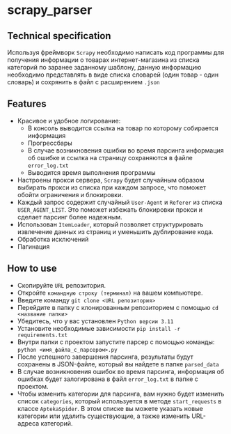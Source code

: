 # scrapy_parser
## Technical specification
Используя фреймворк `Scrapy` необходимо написать код программы для получения информации о товарах интернет-магазина из списка категорий по заранее заданному шаблону, 
данную информацию необходимо представлять в виде списка словарей (один товар - один словарь) и сохрянить в файл с расширением `.json`
## Features
* Красивое и удобное логирование:
  * В консоль выводится ссылка на товар по которому собирается информация
  * Прогрессбары
  * В случае возникновения ошибки во время парсинга информация об ошибке и ссылка на страницу сохраняются в файле `error_log.txt`
  * Выводится время выполнения программы
* Настроены прокси сервера, `Scrapy` будет случайным образом выбирать прокси из списка при каждом запросе, что поможет обойти ограничения и блокировки.
* Каждый запрос содержит случайный `User-Agent` и `Referer` из списка `USER_AGENT_LIST`. Это поможет избежать блокировки прокси и сделает парсинг более надежным.
* Использован `ItemLoader`, который позволяет структурировать извлечение данных из страниц и уменьшить дублирование кода.
* Обработка исключений
* Пагинация
## How to use
* Скопируйте `URL` репозитория.
* Откройте `командную строку (терминал)` на вашем компьютере.
* Введите команду `git clone <URL репозитория>`
* Перейдите в папку с клонированным репозиторием с помощью `cd <название папки>`
* Убедитесь, что у вас установлен `Python версии 3.11`
* Установите необходимые зависимости `pip install -r requirements.txt`
* Внутри папки с проектом запустите парсер с помощью команды: `python <имя_файла_с_парсером>.py`
* После успешного завершения парсинга, результаты будут сохранены в JSON-файле, который вы найдете в папке `parsed_data`
* В случае возникновения ошибок во время парсинга, информация об ошибках будет залогирована в файл `error_log.txt` в папке с проектом.
* Чтобы изменить категории для парсинга, вам нужно будет изменить список `categories`, который используется в методе `start_requests` в классе `AptekaSpider`. В этом списке вы можете указать новые категории или удалить существующие, а также изменить URL-адреса категорий.



